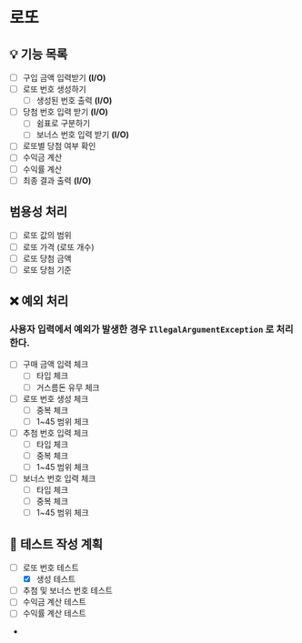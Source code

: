 # 로또

## 💡 기능 목록
- [ ] 구입 금액 입력받기 **(I/O)**
- [ ] 로또 번호 생성하기
  - [ ] 생성된 번호 출력 **(I/O)**
- [ ] 당첨 번호 입력 받기 **(I/O)**
  - [ ] 쉼표로 구분하기
  - [ ] 보너스 번호 입력 받기 **(I/O)**
- [ ] 로또별 당첨 여부 확인
- [ ] 수익금 계산
- [ ] 수익률 계산
- [ ] 최종 결과 출력 **(I/O)**

## 범용성 처리
- [ ] 로또 값의 범위
- [ ] 로또 가격 (로또 개수)
- [ ] 로또 당첨 금액
- [ ] 로또 당첨 기준

## ❌ 예외 처리
### 사용자 입력에서 예외가 발생한 경우 `IllegalArgumentException` 로 처리한다.
- [ ] 구매 금액 입력 체크
  - [ ] 타입 체크
  - [ ] 거스름돈 유무 체크
- [ ] 로또 번호 생성 체크
  - [ ] 중복 체크
  - [ ] 1~45 범위 체크
- [ ] 추첨 번호 입력 체크
  - [ ] 타입 체크
  - [ ] 중복 체크
  - [ ] 1~45 범위 체크
- [ ] 보너스 번호 입력 체크
  - [ ] 타입 체크
  - [ ] 중복 체크
  - [ ] 1~45 범위 체크

## 📜 테스트 작성 계획
- [ ] 로또 번호 테스트
  - [x] 생성 테스트
- [ ] 추첨 및 보너스 번호 테스트
- [ ] 수익금 계산 테스트
- [ ] 수익률 계산 테스트
- 
